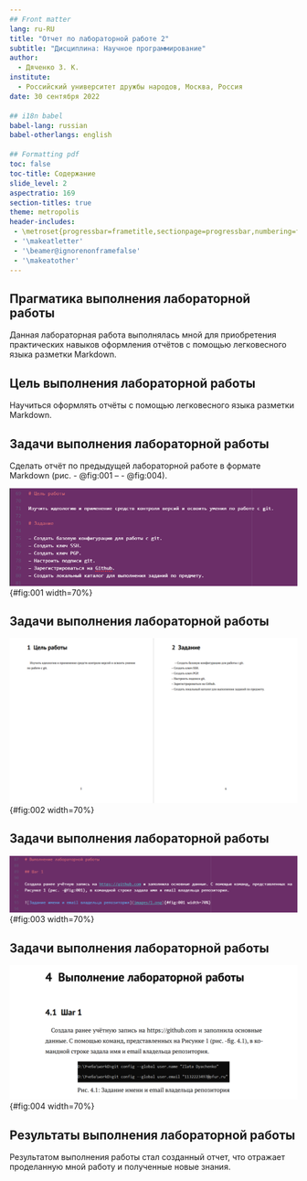 ```yaml
---
## Front matter
lang: ru-RU
title: "Отчет по лабораторной работе 2"
subtitle: "Дисциплина: Научное программирование"
author:
  - Дяченко З. К.
institute:
  - Российский университет дружбы народов, Москва, Россия
date: 30 сентября 2022

## i18n babel
babel-lang: russian
babel-otherlangs: english

## Formatting pdf
toc: false
toc-title: Содержание
slide_level: 2
aspectratio: 169
section-titles: true
theme: metropolis
header-includes:
 - \metroset{progressbar=frametitle,sectionpage=progressbar,numbering=fraction}
 - '\makeatletter'
 - '\beamer@ignorenonframefalse'
 - '\makeatother'
---
```


## Прагматика выполнения лабораторной работы

Данная лабораторная работа выполнялась мной для приобретения практических навыков оформления отчётов с помощью легковесного языка разметки Markdown.

## Цель выполнения лабораторной работы

Научиться оформлять отчёты с помощью легковесного языка разметки Markdown.

## Задачи выполнения лабораторной работы

Сделать отчёт по предыдущей лабораторной работе в формате Markdown (рис. - @fig:001 – - @fig:004).

![Файл md](images/1.png){#fig:001 width=70%}

## Задачи выполнения лабораторной работы

![Файл pdf](images/2.png){#fig:002 width=70%}

## Задачи выполнения лабораторной работы

![Файл md хода работы](images/3.png){#fig:003 width=70%}

## Задачи выполнения лабораторной работы

![Файл pdf хода работы](images/4.png){#fig:004 width=70%}

## Результаты выполнения лабораторной работы

Результатом выполнения работы стал созданный отчет, что отражает проделанную мной работу и полученные новые знания.
